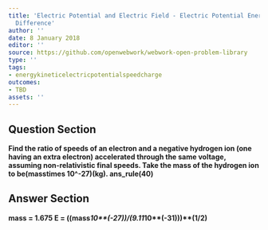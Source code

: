 ```yaml
---
title: 'Electric Potential and Electric Field - Electric Potential Energy: Potential
  Difference'
author: ''
date: 8 January 2018
editor: ''
source: https://github.com/openwebwork/webwork-open-problem-library
type: ''
tags:
- energykineticelectricpotentialspeedcharge
outcomes:
- TBD
assets: ''
---
```


## Question Section 

<b>
Find the ratio of speeds of an electron and a negative hydrogen ion (one having an extra electron) accelerated through the same voltage, assuming non-relativistic final speeds. Take the mass of the hydrogen ion to be(masstimes 10^-27)(kg).
ans_rule(40)


## Answer Section

mass = 1.675
E = ((mass*10**(-27))/(9.11*10**(-31)))**(1/2)